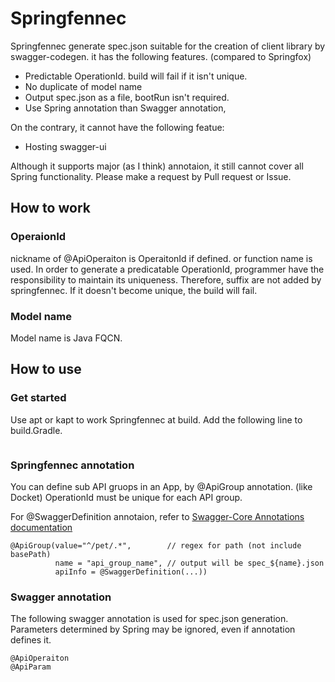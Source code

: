# Springfennec

Springfennec generate spec.json suitable for the creation of client library by swagger-codegen.
it has the following features. (compared to Springfox)

* Predictable OperationId. build will fail if it isn't unique.
* No duplicate of model name
* Output spec.json as a file, bootRun isn't required.
* Use Spring annotation than Swagger annotation,

On the contrary, it cannot have the following featue:

* Hosting swagger-ui

Although it supports major (as I think) annotaion, it still cannot cover all Spring functionality.
Please make a request by Pull request or Issue.

## How to work

### OperaionId

nickname of @ApiOperaiton is OperaitonId if defined. or function name is used.
In order to generate a predicatable OperationId, programmer have the responsibility to maintain its uniqueness. Therefore, suffix are not added by springfennec.
If it doesn't become unique, the build will fail.

### Model name

Model name is Java FQCN.

## How to use

### Get started

Use apt or kapt to work Springfennec at build.
Add the following line to build.Gradle.

~~~

~~~

### Springfennec annotation

You can define sub API gruops in an App, by @ApiGroup annotation. (like Docket)
OperationId must be unique for each API group.

For @SwaggerDefinition annotaion, refer to [Swagger-Core Annotations documentation](https://github.com/swagger-api/swagger-core/wiki/Annotations-1.5.X#swaggerdefinition)

~~~
@ApiGroup(value="^/pet/.*",        // regex for path (not include basePath)
          name = "api_group_name", // output will be spec_${name}.json
          apiInfo = @SwaggerDefinition(...))
~~~

### Swagger annotation

The following swagger annotation is used for spec.json generation.
Parameters determined by Spring may be ignored, even if annotation defines it.

~~~
@ApiOperaiton
@ApiParam
~~~
